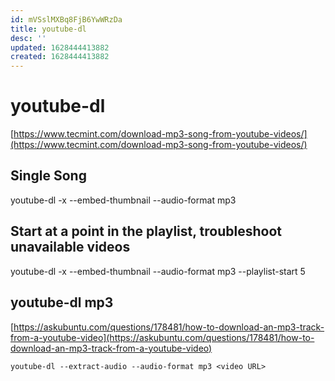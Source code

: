 ```yaml
---
id: mVSslMXBq8FjB6YwWRzDa
title: youtube-dl
desc: ''
updated: 1628444413882
created: 1628444413882
---
```

# youtube-dl
[https://www.tecmint.com/download-mp3-song-from-youtube-videos/](https://www.tecmint.com/download-mp3-song-from-youtube-videos/)

Single Song
-----------

youtube-dl -x --embed-thumbnail --audio-format mp3

Start at a point in the playlist, troubleshoot unavailable videos
-----------------------------------------------------------------

youtube-dl -x --embed-thumbnail --audio-format mp3 --playlist-start 5

youtube-dl mp3
--------------

[https://askubuntu.com/questions/178481/how-to-download-an-mp3-track-from-a-youtube-video](https://askubuntu.com/questions/178481/how-to-download-an-mp3-track-from-a-youtube-video)

    youtube-dl --extract-audio --audio-format mp3 <video URL>
